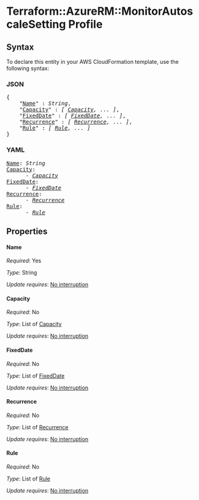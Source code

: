 # Terraform::AzureRM::MonitorAutoscaleSetting Profile

## Syntax

To declare this entity in your AWS CloudFormation template, use the following syntax:

### JSON

<pre>
{
    "<a href="#name" title="Name">Name</a>" : <i>String</i>,
    "<a href="#capacity" title="Capacity">Capacity</a>" : <i>[ <a href="profile-capacity.md">Capacity</a>, ... ]</i>,
    "<a href="#fixeddate" title="FixedDate">FixedDate</a>" : <i>[ <a href="profile-fixeddate.md">FixedDate</a>, ... ]</i>,
    "<a href="#recurrence" title="Recurrence">Recurrence</a>" : <i>[ <a href="profile-recurrence.md">Recurrence</a>, ... ]</i>,
    "<a href="#rule" title="Rule">Rule</a>" : <i>[ <a href="profile-rule.md">Rule</a>, ... ]</i>
}
</pre>

### YAML

<pre>
<a href="#name" title="Name">Name</a>: <i>String</i>
<a href="#capacity" title="Capacity">Capacity</a>: <i>
      - <a href="profile-capacity.md">Capacity</a></i>
<a href="#fixeddate" title="FixedDate">FixedDate</a>: <i>
      - <a href="profile-fixeddate.md">FixedDate</a></i>
<a href="#recurrence" title="Recurrence">Recurrence</a>: <i>
      - <a href="profile-recurrence.md">Recurrence</a></i>
<a href="#rule" title="Rule">Rule</a>: <i>
      - <a href="profile-rule.md">Rule</a></i>
</pre>

## Properties

#### Name

_Required_: Yes

_Type_: String

_Update requires_: [No interruption](https://docs.aws.amazon.com/AWSCloudFormation/latest/UserGuide/using-cfn-updating-stacks-update-behaviors.html#update-no-interrupt)

#### Capacity

_Required_: No

_Type_: List of <a href="profile-capacity.md">Capacity</a>

_Update requires_: [No interruption](https://docs.aws.amazon.com/AWSCloudFormation/latest/UserGuide/using-cfn-updating-stacks-update-behaviors.html#update-no-interrupt)

#### FixedDate

_Required_: No

_Type_: List of <a href="profile-fixeddate.md">FixedDate</a>

_Update requires_: [No interruption](https://docs.aws.amazon.com/AWSCloudFormation/latest/UserGuide/using-cfn-updating-stacks-update-behaviors.html#update-no-interrupt)

#### Recurrence

_Required_: No

_Type_: List of <a href="profile-recurrence.md">Recurrence</a>

_Update requires_: [No interruption](https://docs.aws.amazon.com/AWSCloudFormation/latest/UserGuide/using-cfn-updating-stacks-update-behaviors.html#update-no-interrupt)

#### Rule

_Required_: No

_Type_: List of <a href="profile-rule.md">Rule</a>

_Update requires_: [No interruption](https://docs.aws.amazon.com/AWSCloudFormation/latest/UserGuide/using-cfn-updating-stacks-update-behaviors.html#update-no-interrupt)

